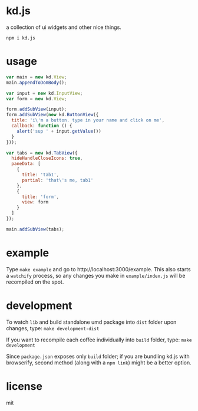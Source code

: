 # kd.js

a collection of ui widgets and other nice things.

```
npm i kd.js
```

# usage

```js
var main = new kd.View;
main.appendToDomBody();

var input = new kd.InputView;
var form = new kd.View;

form.addSubView(input);
form.addSubView(new kd.ButtonView({
  title: 'i\'m a button. type in your name and click on me',
  callback: function () {
    alert('sup ' + input.getValue())
  }
}));

var tabs = new kd.TabView({
  hideHandleCloseIcons: true,
  paneData: [
    {
      title: 'tab1',
      partial: 'that\'s me, tab1'
    },
    {
      title: 'form',
      view: form
    }
  ]
});

main.addSubView(tabs);
```

# example

Type `make example` and go to http://localhost:3000/example. This also starts a `watchify` process, so any changes you make in `example/index.js` will be recompiled on the spot.

# development

To watch `lib` and build standalone umd package into `dist` folder upon changes, type: `make development-dist`

If you want to recompile each coffee individually into `build` folder, type: `make development`

Since `package.json` exposes only `build` folder; if you are bundling kd.js with browserify, second method (along with a `npm link`) might be a better option.

# license

mit

